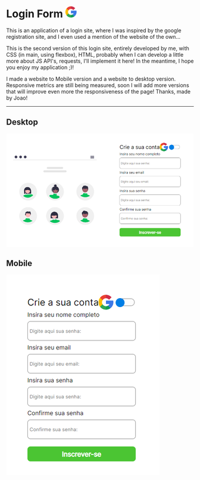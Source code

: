 # Login Form <img height="30px" src="./assets/icons/google.png">

This is an application of a login site, where I was inspired by the google registration site, and I even used a mention of the website of the own...

This is the second version of this login site, entirely developed by me, with CSS (in main, using flexbox), HTML, probably when I can develop a little more about JS API's, requests, I'll implement it here! In the meantime, I hope you enjoy my application ;)!

I made a website to Mobile version and a website to desktop version. Responsive metrics are still being measured, soon I will add more versions that will improve even more the responsiveness of the page!
Thanks, made by Joao!

---
## Desktop
<img style="margin: 0 auto;" src="./assets/print/printDesk.png">

## Mobile
<img style="margin: 0 auto;" src="./assets/print/printMobile.png">